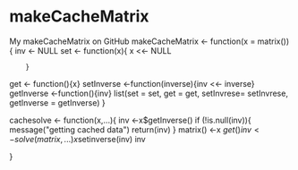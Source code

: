 # makeCacheMatrix
My makeCacheMatrix on GitHub
makeCacheMatrix <- function(x = matrix()){
      inv <- NULL
      set <- function(x){
        x <<- NULL
        
        }         
get <- function(){x}
setInverse <-function(inverse){inv <<- inverse}
getInverse <-function(){inv}
list(set = set, get = get, setInvrese= setInvrese, getInverse = getInverse)
}

cachesolve <- function(x,...){
  inv <-x$getInverse()
  if (!is.null(inv)){
    message("getting cached data")
    return(inv)
    }
    matrix() <-x $get()
    inv<-solve(matrix,...)
    x$setinverse(inv)
    inv

  }
